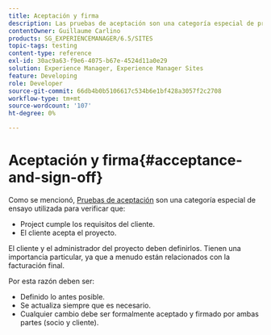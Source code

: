 ```yaml
---
title: Aceptación y firma
description: Las pruebas de aceptación son una categoría especial de pruebas que se utiliza para comprobar que el proyecto cumple los requisitos del cliente y que el cliente acepta el proyecto
contentOwner: Guillaume Carlino
products: SG_EXPERIENCEMANAGER/6.5/SITES
topic-tags: testing
content-type: reference
exl-id: 30ac9a63-f9e6-4075-b67e-4524d11a0e29
solution: Experience Manager, Experience Manager Sites
feature: Developing
role: Developer
source-git-commit: 66db4b0b5106617c534b6e1bf428a3057f2c2708
workflow-type: tm+mt
source-wordcount: '107'
ht-degree: 0%

---
```


# Aceptación y firma{#acceptance-and-sign-off}

Como se mencionó, [Pruebas de aceptación](/help/sites-developing/planning.md) son una categoría especial de ensayo utilizada para verificar que:

* Project cumple los requisitos del cliente.
* El cliente acepta el proyecto.

El cliente y el administrador del proyecto deben definirlos. Tienen una importancia particular, ya que a menudo están relacionados con la facturación final.

Por esta razón deben ser:

* Definido lo antes posible.
* Se actualiza siempre que es necesario.
* Cualquier cambio debe ser formalmente aceptado y firmado por ambas partes (socio y cliente).
